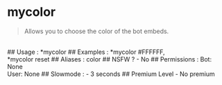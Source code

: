 # mycolor

> Allows you to choose the color of the bot embeds.

<br>
## Usage :
*mycolor <hexadecimal color>
## Examples :
*mycolor #FFFFFF,
<br>*mycolor reset
## Aliases :
color
## NSFW ?
- No
## Permissions :
Bot: None
<br>
User: None
## Slowmode :
- 3 seconds
## Premium Level
- No premium